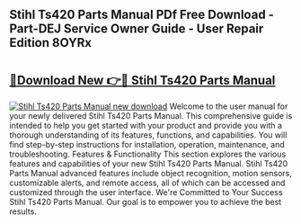 ## Stihl Ts420 Parts Manual PDf Free Download - Part-DEJ Service Owner Guide - User Repair Edition 8OYRx

# <h2><a href="http://bc11418.oget.top/?id=Stihl+Ts420+Parts+Manual">🔗Download New 👉🔴 Stihl Ts420 Parts Manual</a></h2>

[![Stihl Ts420 Parts Manual new download](https://i.imgur.com/5g1atiW.png)](http://bc11418.oget.top/?id=Stihl+Ts420+Parts+Manual)
Welcome to the user manual for your newly delivered Stihl Ts420 Parts Manual. This comprehensive guide is intended to help you get started with your product and provide you with a thorough understanding of its features, functions, and capabilities. You will find step-by-step instructions for installation, operation, maintenance, and troubleshooting. Features & Functionality This section explores the various features and capabilities of your new Stihl Ts420 Parts Manual. Stihl Ts420 Parts Manual advanced features include object recognition, motion sensors, customizable alerts, and remote access, all of which can be accessed and customized through the user interface. We're Committed to Your Success Stihl Ts420 Parts Manual. Our goal is to empower you to achieve the best results.
